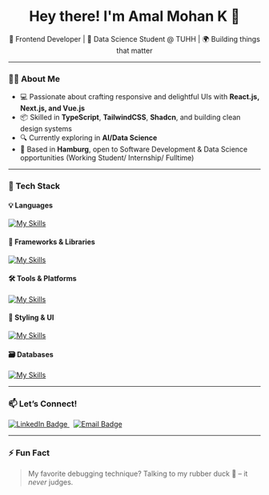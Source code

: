 <h1 align="center">Hey there! I'm Amal Mohan K 👋</h1>

<p align="center">
  🎯 Frontend Developer | 🌱 Data Science Student @ TUHH | 🌍 Building things that matter
</p>

---

### 👨‍💻 About Me

- 💻 Passionate about crafting responsive and delightful UIs with **React.js, Next.js, and Vue.js**
- 📦 Skilled in **TypeScript**, **TailwindCSS**, **Shadcn**, and building clean design systems
- 🔍 Currently exploring in **AI/Data Science**
- 📍 Based in **Hamburg**, open to Software Development & Data Science opportunities (Working Student/ Internship/ Fulltime)

---

### 🚀 Tech Stack

#### 💡 Languages
[![My Skills](https://skillicons.dev/icons?i=ts,js,py,html,css)](https://skillicons.dev)

#### 🧩 Frameworks & Libraries
[![My Skills](https://skillicons.dev/icons?i=react,nextjs,vue,nodejs,express)](https://skillicons.dev)

#### 🛠️ Tools & Platforms
[![My Skills](https://skillicons.dev/icons?i=git,figma,webflow,nginx,aws)](https://skillicons.dev)

#### 🎨 Styling & UI
[![My Skills](https://skillicons.dev/icons?i=tailwind,sass,styledcomponents,materialui,bootstrap)](https://skillicons.dev)

#### 🗃️ Databases
[![My Skills](https://skillicons.dev/icons?i=mongodb,mysql)](https://skillicons.dev)

---

### 📫 Let’s Connect!

<a href="https://www.linkedin.com/in/amalmohank/">
  <img src="https://img.shields.io/badge/LinkedIn-Connect-blue?style=for-the-badge&logo=linkedin&logoColor=white" alt="LinkedIn Badge"/>
</a>
&nbsp;
<a href="mailto:amalmohan542@gmail.com">
  <img src="https://img.shields.io/badge/Gmail-Say%20Hi!-red?style=for-the-badge&logo=gmail&logoColor=white" alt="Email Badge"/>
</a>

---

### ⚡ Fun Fact
> My favorite debugging technique? Talking to my rubber duck 🦆 – it *never* judges.
